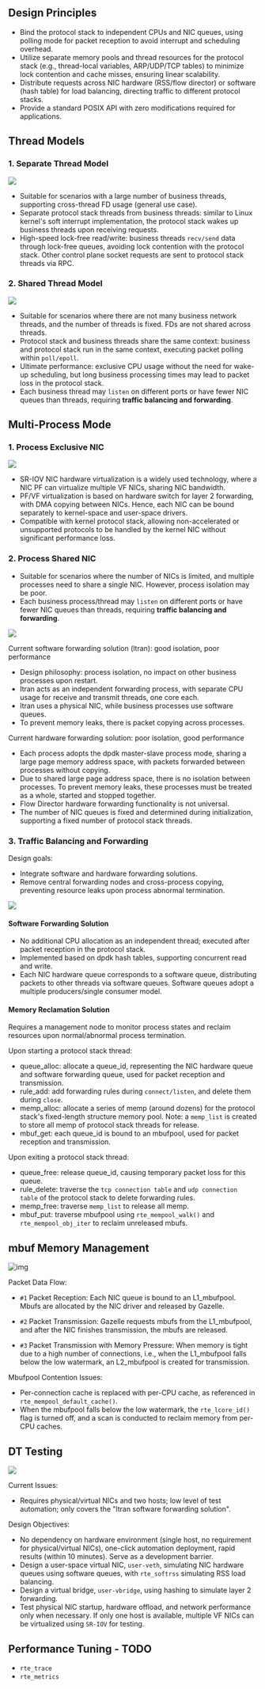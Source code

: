 ## Design Principles

* Bind the protocol stack to independent CPUs and NIC queues, using polling mode for packet reception to avoid interrupt and scheduling overhead.
* Utilize separate memory pools and thread resources for the protocol stack (e.g., thread-local variables, ARP/UDP/TCP tables) to minimize lock contention and cache misses, ensuring linear scalability.
* Distribute requests across NIC hardware (RSS/flow director) or software (hash table) for load balancing, directing traffic to different protocol stacks.
* Provide a standard POSIX API with zero modifications required for applications.

## Thread Models

### 1. Separate Thread Model

![](../images/programmer_分离线程模型_en.png)

* Suitable for scenarios with a large number of business threads, supporting cross-thread FD usage (general use case).
* Separate protocol stack threads from business threads: similar to Linux kernel's soft interrupt implementation, the protocol stack wakes up business threads upon receiving requests.
* High-speed lock-free read/write: business threads `recv/send` data through lock-free queues, avoiding lock contention with the protocol stack. Other control plane socket requests are sent to protocol stack threads via RPC.

### 2. Shared Thread Model

![](../images/programmer_共线程模型_en.png)

* Suitable for scenarios where there are not many business network threads, and the number of threads is fixed. FDs are not shared across threads.
* Protocol stack and business threads share the same context: business and protocol stack run in the same context, executing packet polling within `poll/epoll`.
* Ultimate performance: exclusive CPU usage without the need for wake-up scheduling, but long business processing times may lead to packet loss in the protocol stack.
* Each business thread may `listen` on different ports or have fewer NIC queues than threads, requiring **traffic balancing and forwarding**.

## Multi-Process Mode

### 1. Process Exclusive NIC

![](../images/programmer_sriov.png)

* SR-IOV NIC hardware virtualization is a widely used technology, where a NIC PF can virtualize multiple VF NICs, sharing NIC bandwidth.
* PF/VF virtualization is based on hardware switch for layer 2 forwarding, with DMA copying between NICs. Hence, each NIC can be bound separately to kernel-space and user-space drivers.
* Compatible with kernel protocol stack, allowing non-accelerated or unsupported protocols to be handled by the kernel NIC without significant performance loss.

### 2. Process Shared NIC

* Suitable for scenarios where the number of NICs is limited, and multiple processes need to share a single NIC. However, process isolation may be poor.
* Each business process/thread may `listen` on different ports or have fewer NIC queues than threads, requiring **traffic balancing and forwarding**.

![](../images/programmer_进程共用网卡_en.png)

Current software forwarding solution (ltran): good isolation, poor performance

* Design philosophy: process isolation, no impact on other business processes upon restart.
* ltran acts as an independent forwarding process, with separate CPU usage for receive and transmit threads, one core each.
* ltran uses a physical NIC, while business processes use software queues.
* To prevent memory leaks, there is packet copying across processes.

Current hardware forwarding solution: poor isolation, good performance

* Each process adopts the dpdk master-slave process mode, sharing a large page memory address space, with packets forwarded between processes without copying.
* Due to shared large page address space, there is no isolation between processes. To prevent memory leaks, these processes must be treated as a whole, started and stopped together.
* Flow Director hardware forwarding functionality is not universal.
* The number of NIC queues is fixed and determined during initialization, supporting a fixed number of protocol stack threads.

### 3. Traffic Balancing and Forwarding

Design goals:

* Integrate software and hardware forwarding solutions.
* Remove central forwarding nodes and cross-process copying, preventing resource leaks upon process abnormal termination.

![](../images/programmer_流量均衡与转发_en.png)

#### Software Forwarding Solution

* No additional CPU allocation as an independent thread; executed after packet reception in the protocol stack.
* Implemented based on dpdk hash tables, supporting concurrent read and write.
* Each NIC hardware queue corresponds to a software queue, distributing packets to other threads via software queues. Software queues adopt a multiple producers/single consumer model.

#### Memory Reclamation Solution

Requires a management node to monitor process states and reclaim resources upon normal/abnormal process termination.

Upon starting a protocol stack thread:

* queue_alloc: allocate a queue_id, representing the NIC hardware queue and software forwarding queue, used for packet reception and transmission.
* rule_add: add forwarding rules during `connect/listen`, and delete them during `close`.
* memp_alloc: allocate a series of memp (around dozens) for the protocol stack's fixed-length structure memory pool.
  Note: a `memp_list` is created to store all memp of protocol stack threads for release.
* mbuf_get: each queue_id is bound to an mbufpool, used for packet reception and transmission.

Upon exiting a protocol stack thread:

* queue_free: release queue_id, causing temporary packet loss for this queue.
* rule_delete: traverse the `tcp connection table` and `udp connection table` of the protocol stack to delete forwarding rules.
* memp_free: traverse `memp_list` to release all memp.
* mbuf_put: traverse mbufpool using `rte_mempool_walk()` and `rte_mempool_obj_iter` to reclaim unreleased mbufs.

## mbuf Memory Management

![img](../images/programmer_mbufpool_en.png)

Packet Data Flow:

* `#1` Packet Reception:
  Each NIC queue is bound to an L1_mbufpool. Mbufs are allocated by the NIC driver and released by Gazelle.

* `#2` Packet Transmission:
  Gazelle requests mbufs from the L1_mbufpool, and after the NIC finishes transmission, the mbufs are released.

* `#3` Packet Transmission with Memory Pressure:
  When memory is tight due to a high number of connections, i.e., when the L1_mbufpool falls below the low watermark, an L2_mbufpool is created for transmission.

Mbufpool Contention Issues:

* Per-connection cache is replaced with per-CPU cache, as referenced in `rte_mempool_default_cache()`.
* When the mbufpool falls below the low watermark, the `rte_lcore_id()` flag is turned off, and a scan is conducted to reclaim memory from per-CPU caches.

## DT Testing

![](../images/programmer_veth.png)

Current Issues:

* Requires physical/virtual NICs and two hosts; low level of test automation; only covers the "ltran software forwarding solution".

Design Objectives:

* No dependency on hardware environment (single host, no requirement for physical/virtual NICs), one-click automation deployment, rapid results (within 10 minutes). Serve as a development barrier.
* Design a user-space virtual NIC, `user-veth`, simulating NIC hardware queues using software queues, with `rte_softrss` simulating RSS load balancing.
* Design a virtual bridge, `user-vbridge`, using hashing to simulate layer 2 forwarding.
* Test physical NIC startup, hardware offload, and network performance only when necessary. If only one host is available, multiple VF NICs can be virtualized using `SR-IOV` for testing.

## Performance Tuning - TODO

* `rte_trace`
* `rte_metrics`
